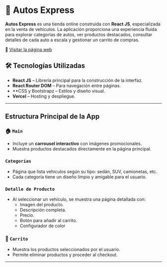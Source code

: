 # 🚗 Autos Express

**Autos Express** es una tienda online construida con **React JS**, especializada en la venta de vehículos. La aplicación proporciona una experiencia fluida para explorar categorías de autos, ver productos destacados, consultar detalles de cada auto a escala y gestionar un carrito de compras.

🔗 [Visitar la página web]([https://autos-express-eo0kv3ksb-augusto2343s-projects.vercel.app/categories/sedan](https://autos-express.vercel.app))

## 🛠️ Tecnologías Utilizadas

- **React JS** – Librería principal para la construcción de la interfaz.
- **React Router DOM** – Para navegación entre páginas.
- **CSS y Bootstrapz   – Estilos y diseño visual.
- **Vercel** – Hosting y despliegue.

---

## Estructura Principal de la App

### 🏠 `Main`
- Incluye un **carrousel interactivo** con imágenes promocionales.
- Muestra productos destacados directamente en la página principal.

### `Categorías`
- Página que lista vehículos según su tipo: sedán, SUV, camionetas, etc.
- Cada categoría tiene un diseño limpio y amigable para el usuario.

### `Detalle de Producto`
- Al seleccionar un vehículo, se muestra una página detallada con:
  - Imagen del producto.
  - Descripción completa.
  - Precio.
  - Botón para añadir al carrito.
  - Configurador de color 

### 🛒 `Carrito`
- Muestra los productos seleccionados por el usuario.
- Permite eliminar productos y proceder al checkout.

---




